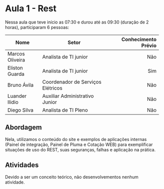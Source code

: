 # Aula 1 - Rest

Nessa aula que teve início as 07:30 e durou até as 09:30 (duração de 2 horas), participaram 6 pessoas:

|Nome|Setor|Conhecimento Prévio|
|---|---|--:|
|Marcos Oliveira|Analista de TI junior|Não|
|Eliston Guarda|Analista de TI junior|Sim|
|Bruno Ávila|Coordenador de Serviços Elétricos|Não|
|Luander Ilidio|Auxiliar Administrativo Junior|Não|
|Diego Silva|Analista de TI Pleno|Não|

## Abordagem

Nela, utilizamos o conteúdo do site e exemplos de aplicações internas (Painel de integração, Painel de Pluma e Cotação WEB) para exemplificar situações de uso do REST, suas seguranças, falhas e aplicação na prática.

## Atividades

Devido a ser um conceito teórico, não desenvolvementos nenhum atividade.